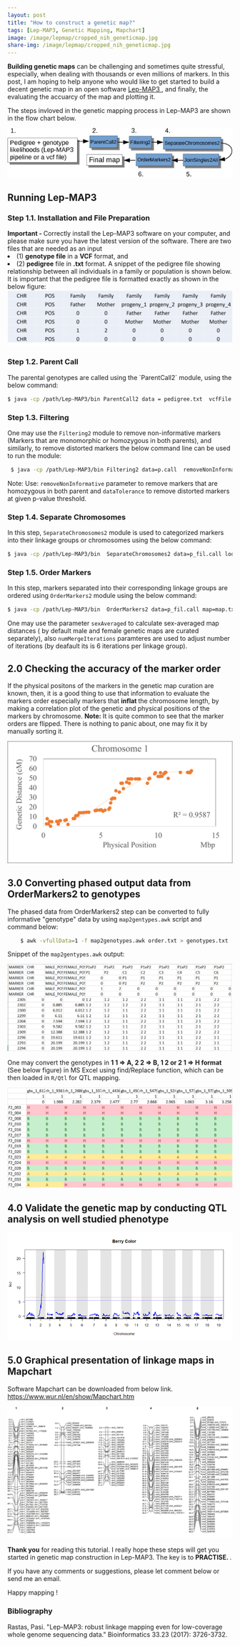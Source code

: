 ```yaml
---
layout: post
title: "How to construct a genetic map?"
tags: [Lep-MAP3, Genetic Mapping, Mapchart]
image: /image/lepmap/cropped_nih_geneticmap.jpg
share-img: /image/lepmap/cropped_nih_geneticmap.jpg
---
```


__Building genetic maps__ can be challenging and sometimes quite stressful, especially, when dealing with thousands or even millions of markers. In this post, I am hoping to help anyone who would like to get started to build a decent genetic map in an open software 
<a href="https://sourceforge.net/projects/lep-map3/"> Lep-MAP3 </a>, and finally, the evaluating the accuarcy of the map and plotting it.

The steps invloved in the genetic mapping process in Lep-MAP3 are shown in the flow chart below. 

<center><img src="/image/lepmap/lepmap_flow.png"></center>

<h2> Running Lep-MAP3 </h2>

<h3>Step 1.1. Installation and File Preparation</h3>
<strong> Important - </strong> Correctly install the Lep-MAP3 software on your computer, and please make sure you have the latest version of the software. 
There are two files that are needed as an input 
<li>(1) <strong> genotype file</strong> in a <strong>VCF</strong> format, and </li>
<li>(2) <strong> pedigree</strong> file in <strong>.txt</strong> format. A snippet of the pedigree file showing relationship between all individuals in a family or population is shown below. It is important that the pedigree file is formatted exactly as shown in the below figure: </li>
<center><img src="/image/lepmap/ped.png"></center>

<h3>Step 1.2. Parent Call</h3>
The parental genotypes are called using the `ParentCall2` module, using the below command:

```bash
$ java -cp /path/Lep-MAP3/bin ParentCall2 data = pedigree.txt  vcfFile = File.vcf > p.call
```

<h3>Step 1.3. Filtering </h3>

One may use the `Filtering2` module to remove non-informative markers (Markers that are monomorphic or homozygous in both parents), and similarly, to remove distorted markers the below command line can be used to run the module:

```bash
 $ java -cp /path/Lep-MAP3/bin Filtering2 data=p.call  removeNonInformative=1 dataTolerance=0.001  > p_fil.call
```

Note: Use: `removeNonInformative` parameter to remove markers that are homozygous in both parent and `dataTolerance` to remove distorted markers at given p-value threshold.

<h3>Step 1.4. Separate Chromosomes </h3>

In this step, `SeparateChromosomes2` module is used to categorized markers into their linkage groups or chromosomes using the below command:

```bash
$ java -cp /path/Lep-MAP3/bin  SeparateChromosomes2 data=p_fil.call lodLimit=10 > map.txt
```

<h3>Step 1.5. Order Markers </h3>

In this step, markers separated into their corresponding linkage groups are ordered using `OrderMarkers2` module using the below command:

```bash
$ java -cp /path/Lep-MAP3/bin  OrderMarkers2 data=p_fil.call map=map.txt > order.txt
```

One may use the parameter `sexAveraged`  to calculate sex-averaged map distances ( by default male and female genetic maps are curated separately), also `numMergeIterations` paramteres are used to adjust number of iterations (by deafault its is 6 iterations per linkage group). 

<h2> 2.0 Checking the accuracy of the marker order </h2>

If the physical positons of the markers in the genetic map curation are known, then, it is a good thing to use that information to evaluate the markers order especially markers that <strong> inflat </strong> the chromosome length, by making a correlation plot of the genetic and physical positions of the markers by chromosome. <strong>Note:</strong> It is quite common to see that the marker orders are flipped. There is nothing to panic about, one may fix it by manually sorting it.

<center><img src="/image/lepmap/corr_geneticmap.png"></center>

<h2> 3.0 Converting phased output data from OrderMarkers2 to genotypes </h2>

The phased data from OrderMarkers2 step can be converted to fully informative "genotype" data by using `map2gentypes.awk` script and command below: 
```bash
	$ awk -vfullData=1 -f map2genotypes.awk order.txt > genotypes.txt
```

Snippet of the `map2gentypes.awk` output:

<center><img src="/image/lepmap/orderOutput.png"></center>

One may convert the genotypes in <strong> 1 1 => A, 2 2 => B, 1 2 or 2 1 => H format </strong> (See below figure) in MS Excel using find/Replace function, which can be then loaded in `R/Qtl` for QTL mapping.

<center><img src="/image/lepmap/rqtlFormat.png"></center>

<h2> 4.0 Validate the genetic map by conducting QTL analysis on well studied phenotype </h2>

<center><img src="/image/lepmap/qtl.png"></center>

<h2> 5.0 Graphical presentation of linkage maps in Mapchart </h2>

Software Mapchart can be downloaded from below link.
https://www.wur.nl/en/show/Mapchart.htm

<center><img src="/image/lepmap/mapChart.png"></center>

__Thank you__ for reading this tutorial. I really hope these steps will get you started in genetic map construction in Lep-MAP3. The key is to <strong> PRACTISE. </strong>. 

If you have any comments or suggestions, please let comment below or send me an email. 

Happy mapping !

<h3> Bibliography </h3>
Rastas, Pasi. "Lep-MAP3: robust linkage mapping even for low-coverage whole genome sequencing data." Bioinformatics 33.23 (2017): 3726-3732.

<script type="text/javascript">
amzn_assoc_placement = "adunit0";
amzn_assoc_tracking_id = "avikarn-20";
amzn_assoc_ad_mode = "search";
amzn_assoc_ad_type = "smart";
amzn_assoc_marketplace = "amazon";
amzn_assoc_region = "US";
amzn_assoc_default_search_phrase = "apple";
amzn_assoc_default_category = "All";
amzn_assoc_linkid = "a9d162ae78ea5145f84b9bf17eaa5de9";
amzn_assoc_search_bar = "true";
amzn_assoc_search_bar_position = "top";
amzn_assoc_title = "Apple products on sale";
</script>
<script src="//z-na.amazon-adsystem.com/widgets/onejs?MarketPlace=US"></script>

<!-- Global site tag (gtag.js) - Google Analytics -->
<script async src="https://www.googletagmanager.com/gtag/js?id=UA-123359651-1"></script>
<script>
  window.dataLayer = window.dataLayer || [];
  function gtag(){dataLayer.push(arguments);}
  gtag('js', new Date());
  gtag('config', 'UA-123359651-1');
</script>

<script async src="//pagead2.googlesyndication.com/pagead/js/adsbygoogle.js"></script>
<script>
  (adsbygoogle = window.adsbygoogle || []).push({
    google_ad_client: "ca-pub-5126027065024936",
    enable_page_level_ads: true
  });
</script>
